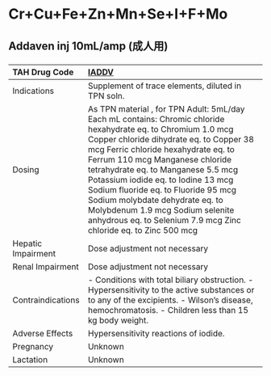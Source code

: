 # Cr+Cu+Fe+Zn+Mn+Se+I+F+Mo

## Addaven inj 10mL/amp (成人用)

##### 

| TAH Drug Code      | [IADDV](https://www.tahsda.org.tw/drugs/hissearch.php?drug_code=IADDV)                                                                                                                                                                                                                                                                                                                                                                                                                          |
|:-------------------|:------------------------------------------------------------------------------------------------------------------------------------------------------------------------------------------------------------------------------------------------------------------------------------------------------------------------------------------------------------------------------------------------------------------------------------------------------------------------------------------------|
| Indications        | Supplement of trace elements, diluted in TPN soln.                                                                                                                                                                                                                                                                                                                                                                                                                                              |
| Dosing             | As TPN material , for TPN Adult: 5mL/day Each mL contains: Chromic chloride hexahydrate eq. to Chromium 1.0 mcg Copper chloride dihydrate eq. to Copper 38 mcg Ferric chloride hexahydrate eq. to Ferrum 110 mcg Manganese chloride tetrahydrate eq. to Manganese 5.5 mcg Potassium iodide eq. to Iodine 13 mcg Sodium fluoride eq. to Fluoride 95 mcg Sodium molybdate dehydrate eq. to Molybdenum 1.9 mcg Sodium selenite anhydrous eq. to Selenium 7.9 mcg Zinc chloride eq. to Zinc 500 mcg |
| Hepatic Impairment | Dose adjustment not necessary                                                                                                                                                                                                                                                                                                                                                                                                                                                                   |
| Renal Impairment   | Dose adjustment not necessary                                                                                                                                                                                                                                                                                                                                                                                                                                                                   |
| Contraindications  | - Conditions with total biliary obstruction. - Hypersensitivity to the active substances or to any of the excipients. - Wilson’s disease, hemochromatosis. - Children less than 15 kg body weight.                                                                                                                                                                                                                                                                                              |
| Adverse Effects    | Hypersensitivity reactions of iodide.                                                                                                                                                                                                                                                                                                                                                                                                                                                           |
| Pregnancy          | Unknown                                                                                                                                                                                                                                                                                                                                                                                                                                                                                         |
| Lactation          | Unknown                                                                                                                                                                                                                                                                                                                                                                                                                                                                                         |

